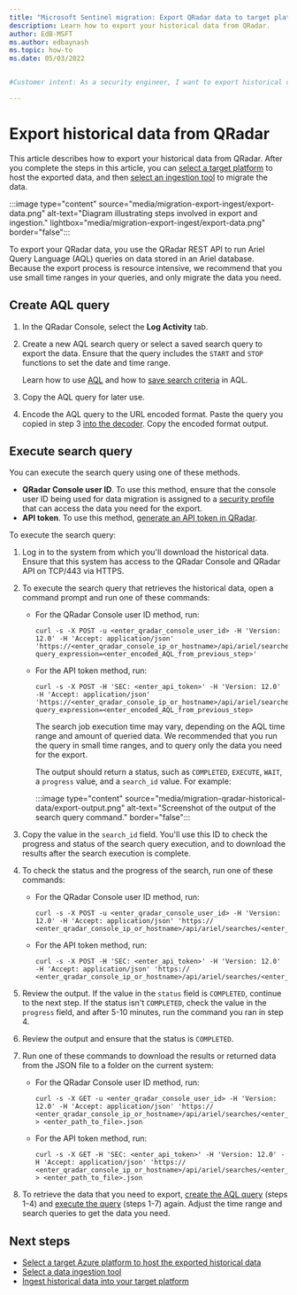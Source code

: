 ```yaml
---
title: "Microsoft Sentinel migration: Export QRadar data to target platform | Microsoft Docs"
description: Learn how to export your historical data from QRadar.
author: EdB-MSFT
ms.author: edbaynash
ms.topic: how-to
ms.date: 05/03/2022


#Customer intent: As a security engineer, I want to export historical data from QRadar using AQL queries and the QRadar REST API so that I can migrate it to a new platform for analysis and compliance purposes.

---
```


# Export historical data from QRadar

This article describes how to export your historical data from QRadar. After you complete the steps in this article, you can [select a target platform](migration-ingestion-target-platform.md) to host the exported data, and then [select an ingestion tool](migration-ingestion-tool.md) to migrate the data.

:::image type="content" source="media/migration-export-ingest/export-data.png" alt-text="Diagram illustrating steps involved in export and ingestion." lightbox="media/migration-export-ingest/export-data.png" border="false":::

To export your QRadar data, you use the QRadar REST API to run Ariel Query Language (AQL) queries on data stored in an Ariel database. Because the export process is resource intensive, we recommend that you use small time ranges in your queries, and only migrate the data you need. 

## Create AQL query

1. In the QRadar Console, select the **Log Activity** tab. 
1. Create a new AQL search query or select a saved search query to export the data. Ensure that the query includes the `START` and `STOP` functions to set the date and time range. 

    Learn how to use [AQL](https://www.ibm.com/docs/en/qsip/7.5?topic=aql-ariel-query-language) and how to [save search criteria](https://www.ibm.com/docs/en/qsip/7.5?topic=searches-saving-search-criteria) in AQL. 

1. Copy the AQL query for later use.
1. Encode the AQL query to the URL encoded format. Paste the query you copied in step 3 [into the decoder](https://www.url-encode-decode.com/). Copy the encoded format output.

## Execute search query

You can execute the search query using one of these methods. 

- **QRadar Console user ID**. To use this method, ensure that the console user ID being used for data migration is assigned to a [security profile](https://www.ibm.com/docs/en/qradar-on-cloud?topic=management-security-profiles) that can access the data you need for the export.
- **API token**. To use this method, [generate an API token in QRadar](https://www.ibm.com/docs/en/qradar-common?topic=app-creating-authorized-service-token-qradar-operations).

To execute the search query:

1. Log in to the system from which you'll download the historical data. Ensure that this system has access to the QRadar Console and QRadar API on TCP/443 via HTTPS. 
1. To execute the search query that retrieves the historical data, open a command prompt and run one of these commands:
    
    - For the QRadar Console user ID method, run: 

        ```
        curl -s -X POST -u <enter_qradar_console_user_id> -H 'Version: 12.0' -H 'Accept: application/json' 'https://<enter_qradar_console_ip_or_hostname>/api/ariel/searches?query_expression=<enter_encoded_AQL_from_previous_step>'
        ```
    - For the API token method, run:
        
        ```
        curl -s -X POST -H 'SEC: <enter_api_token>' -H 'Version: 12.0' -H 'Accept: application/json' 'https://<enter_qradar_console_ip_or_hostname>/api/ariel/searches?query_expression=<enter_encoded_AQL_from_previous_step> 
        ```
            
        The search job execution time may vary, depending on the AQL time range and amount of queried data. We recommended that you run the query in small time ranges, and to query only the data you need for the export.   

        The output should return a status, such as `COMPLETED`, `EXECUTE`, `WAIT`, a `progress` value, and a `search_id` value. For example:

        :::image type="content" source="media/migration-qradar-historical-data/export-output.png" alt-text="Screenshot of the output of the search query command." border="false":::

1. Copy the value in the `search_id` field. You'll use this ID to check the progress and status of the search query execution, and to download the results after the search execution is complete. 
1. To check the status and the progress of the search, run one of these commands:
    - For the QRadar Console user ID method, run: 

        ```
        curl -s -X POST -u <enter_qradar_console_user_id> -H 'Version: 12.0' -H 'Accept: application/json' 'https:// <enter_qradar_console_ip_or_hostname>/api/ariel/searches/<enter_search_id_from_previous_step>' 
        ```
    
    - For the API token method, run:
                
        ```                
        curl -s -X POST -H 'SEC: <enter_api_token>' -H 'Version: 12.0' -H 'Accept: application/json' 'https:// <enter_qradar_console_ip_or_hostname>/api/ariel/searches/<enter_search_id_from_previous_step>' 
        ```

1. Review the output. If the value in the `status` field is `COMPLETED`, continue to the next step. If the status isn't `COMPLETED`, check the value in the `progress` field, and after 5-10 minutes, run the command you ran in step 4. 
1. Review the output and ensure that the status is `COMPLETED`. 
1. Run one of these commands to download the results or returned data from the JSON file to a folder on the current system:
    - For the QRadar Console user ID method, run:
                
        ```                
        curl -s -X GET -u <enter_qradar_console_user_id> -H 'Version: 12.0' -H 'Accept: application/json' 'https:// <enter_qradar_console_ip_or_hostname>/api/ariel/searches/<enter_search_id_from_previous_step>/results' > <enter_path_to_file>.json 
        ```

    - For the API token method, run: 
            
        ```
        curl -s -X GET -H 'SEC: <enter_api_token>' -H 'Version: 12.0' -H 'Accept: application/json' 'https:// <enter_qradar_console_ip_or_hostname>/api/ariel/searches/<enter_search_id_from_previous_step>/results' > <enter_path_to_file>.json 
        ```

1. To retrieve the data that you need to export, [create the AQL query](#create-aql-query) (steps 1-4) and [execute the query](#execute-search-query) (steps 1-7) again. Adjust the time range and search queries to get the data you need. 

## Next steps

- [Select a target Azure platform to host the exported historical data](migration-ingestion-target-platform.md)
- [Select a data ingestion tool](migration-ingestion-tool.md)
- [Ingest historical data into your target platform](migration-export-ingest.md) 
